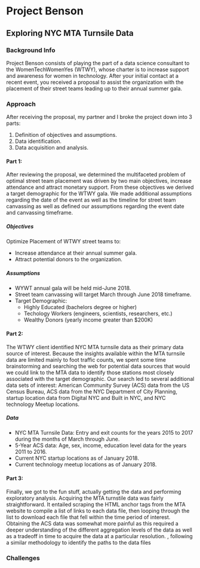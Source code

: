 # Project Benson
## Exploring NYC MTA Turnsile Data

### Background Info
Project Benson consists of playing the part of a data science consultant to the WomenTechWomenYes (WTWY), whose charter is to increase support and awareness for women in technology.  After your initial contact at a recent event, you received a proposal to assist the organization with the placement of their street teams leading up to their annual summer gala.

### Approach
After receiving the proposal, my partner and I broke the project down into 3 parts:
1. Definition of objectives and assumptions. 
2. Data identification.
3. Data acquisition and analysis.

#### Part 1:
After reviewing the proposal, we determined the multifaceted problem of optimal street team placement was driven by two main objectives, increase attendance and attract monetary support.  From these objectives we derived a target demographic for the WTWY gala.  We made additional assumptions regarding the date of the event as well as the timeline for street team canvassing as well as defined our assumptions regarding the event date and canvassing timeframe.

##### Objectives
Optimize Placement of WTWY street teams to:
* Increase attendance at their annual summer gala.
* Attract potential donors to the organization.

##### Assumptions
* WYWT annual gala will be held mid-June 2018.
* Street team canvassing will target March through June 2018 timeframe.
* Target Demographic:
    * Highly Educated (bachelors degree or higher)
    * Techology Workers (engineers, scientists, researchers, etc.)
    * Wealthy Donors (yearly income greater than $200K)

#### Part 2:
The WTWY client identified NYC MTA turnsile data as their primary data source of interest.  Because the insights available within the MTA turnsile data are limited mainly to foot traffic counts, we spent some time brainstorming and searching the web for potential data sources that would we could link to the MTA data to identify those stations most closely associated with the target demographic.  Our search led to several additional data sets of interest: American Community Survey (ACS) data from the US Census Bureau, ACS data from the NYC Department of City Planning, startup location data from Digital NYC and Built in NYC, and NYC technology Meetup locations.

##### Data
* NYC MTA Turnsile Data: Entry and exit counts for the years 2015 to 2017 during the months of March through June.
* 5-Year ACS data: Age, sex, income, education level data for the years 2011 to 2016.
* Current NYC startup locations as of January 2018.
* Current technology meetup locations as of January 2018.   
    
#### Part 3: 
Finally, we got to the fun stuff, actually getting the data and performing exploratory analysis.  Acquiring the MTA turnstile data was fairly straightforward.  It entailed scraping the HTML anchor tags from the MTA website to compile a list of links to each data file, then looping through the list to download each file that fell within the time period of interest.  Obtaining the ACS data was somewhat more painful as this required a deeper understanding of the different aggregation levels of the data as well as a tradeoff in time to acquire the data at a particular resolution.   , following a similar methodology to identify the paths to the data files

### Challenges
 
